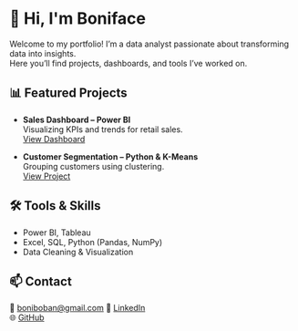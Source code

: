 <!--Section 1: Introduction-->
# 👋 Hi, I'm Boniface

Welcome to my portfolio! I’m a data analyst passionate about transforming data into insights.  
Here you’ll find projects, dashboards, and tools I’ve worked on.

<!--Mention Projects-->

## 📊 Featured Projects

- **Sales Dashboard – Power BI**  
  Visualizing KPIs and trends for retail sales.  
  [View Dashboard](#)

- **Customer Segmentation – Python & K-Means**  
  Grouping customers using clustering.  
  [View Project](#)

<!-- Relevent Skills-->

## 🛠 Tools & Skills

- Power BI, Tableau  
- Excel, SQL, Python (Pandas, NumPy)  
- Data Cleaning & Visualization  

<!--Contact -->

## 📫 Contact

📧 boniboban@gmail.com 
🔗 [LinkedIn](https://linkedin.com/in/boniface)  
🌐 [GitHub](https://github.com/boniface)

